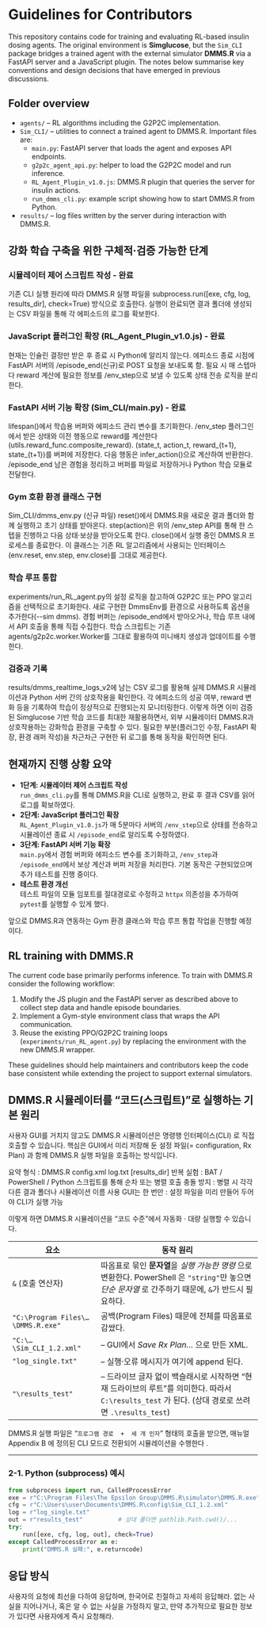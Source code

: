 # Guidelines for Contributors

This repository contains code for training and evaluating RL-based insulin dosing agents.
The original environment is **Simglucose**, but the `Sim_CLI` package bridges a trained
agent with the external simulator **DMMS.R** via a FastAPI server and a JavaScript plugin.
The notes below summarise key conventions and design decisions that have emerged in
previous discussions.

## Folder overview

- `agents/` – RL algorithms including the G2P2C implementation.
- `Sim_CLI/` – utilities to connect a trained agent to DMMS.R. Important files are:
  - `main.py`: FastAPI server that loads the agent and exposes API endpoints.
  - `g2p2c_agent_api.py`: helper to load the G2P2C model and run inference.
  - `RL_Agent_Plugin_v1.0.js`: DMMS.R plugin that queries the server for insulin
    actions.
  - `run_dmms_cli.py`: example script showing how to start DMMS.R from Python.
- `results/` – log files written by the server during interaction with DMMS.R.

## 강화 학습 구축을 위한 구체적·검증 가능한 단계

### 시뮬레이터 제어 스크립트 작성 - 완료

기존 CLI 실행 원리에 따라 DMMS.R 실행 파일을 subprocess.run([exe, cfg, log, results_dir], check=True) 방식으로 호출한다.
실행이 완료되면 결과 폴더에 생성되는 CSV 파일을 통해 각 에피소드의 로그를 확보한다.

### JavaScript 플러그인 확장 (RL_Agent_Plugin_v1.0.js) - 완료

현재는 인슐린 결정만 받은 후 종료 시 Python에 알리지 않는다.
에피소드 종료 시점에 FastAPI 서버의 /episode_end(신규)로 POST 요청을 보내도록 함.
필요 시 매 스텝마다 reward 계산에 필요한 정보를 /env_step으로 보낼 수 있도록 상태 전송 로직을 분리한다.

### FastAPI 서버 기능 확장 (Sim_CLI/main.py) - 완료

lifespan()에서 학습용 버퍼와 에피소드 관리 변수를 초기화한다.
/env_step
플러그인에서 받은 상태와 이전 행동으로 reward를 계산한다(utils.reward_func.composite_reward).
(state_t, action_t, reward_{t+1}, state_{t+1})를 버퍼에 저장한다.
다음 행동은 infer_action()으로 계산하여 반환한다.
/episode_end
남은 경험을 정리하고 버퍼를 파일로 저장하거나 Python 학습 모듈로 전달한다.

### Gym 호환 환경 클래스 구현

Sim_CLI/dmms_env.py (신규 파일)
reset()에서 DMMS.R을 새로운 결과 폴더와 함께 실행하고 초기 상태를 받아온다.
step(action)은 위의 /env_step API를 통해 한 스텝을 진행하고 다음 상태·보상을 받아오도록 한다.
close()에서 실행 중인 DMMS.R 프로세스를 종료한다.
이 클래스는 기존 RL 알고리즘에서 사용되는 인터페이스(env.reset, env.step, env.close)를 그대로 제공한다.

### 학습 루프 통합

experiments/run_RL_agent.py의 설정 로직을 참고하여 G2P2C 또는 PPO 알고리즘을 선택적으로 초기화한다.
새로 구현한 DmmsEnv를 환경으로 사용하도록 옵션을 추가한다(--sim dmms).
경험 버퍼는 /episode_end에서 받아오거나, 학습 루프 내에서 API 호출을 통해 직접 수집한다.
학습 스크립트는 기존 agents/g2p2c.worker.Worker를 그대로 활용하여 미니배치 생성과 업데이트를 수행한다.

### 검증과 기록

results/dmms_realtime_logs_v2에 남는 CSV 로그를 활용해 실제 DMMS.R 시뮬레이션과 Python 서버 간의 상호작용을 확인한다.
각 에피소드의 성공 여부, reward 변화 등을 기록하여 학습이 정상적으로 진행되는지 모니터링한다.
이렇게 하면 이미 검증된 Simglucose 기반 학습 코드를 최대한 재활용하면서, 외부 시뮬레이터 DMMS.R과 상호작용하는 강화학습 환경을 구축할 수 있다. 필요한 부분(플러그인 수정, FastAPI 확장, 환경 래퍼 작성)을 차근차근 구현한 뒤 로그를 통해 동작을 확인하면 된다.

## 현재까지 진행 상황 요약

- **1단계: 시뮬레이터 제어 스크립트 작성**  
  `run_dmms_cli.py`를 통해 DMMS.R을 CLI로 실행하고, 완료 후 결과 CSV를 읽어 로그를 확보하였다.
- **2단계: JavaScript 플러그인 확장**  
  `RL_Agent_Plugin_v1.0.js`가 매 5분마다 서버의 `/env_step`으로 상태를 전송하고 시뮬레이션 종료 시 `/episode_end`로 알리도록 수정하였다.
- **3단계: FastAPI 서버 기능 확장**  
  `main.py`에서 경험 버퍼와 에피소드 변수를 초기화하고, `/env_step`과 `/episode_end`에서 보상 계산과 버퍼 저장을 처리한다. 기본 동작은 구현되었으며 추가 테스트를 진행 중이다.
- **테스트 환경 개선**  
  테스트 파일의 모듈 임포트를 절대경로로 수정하고 `httpx` 의존성을 추가하여 `pytest`를 실행할 수 있게 했다.

앞으로 DMMS.R과 연동하는 Gym 환경 클래스와 학습 루프 통합 작업을 진행할 예정이다.

## RL training with DMMS.R

The current code base primarily performs inference. To train with DMMS.R
consider the following workflow:

1. Modify the JS plugin and the FastAPI server as described above to collect
   step data and handle episode boundaries.
2. Implement a Gym-style environment class that wraps the API communication.
3. Reuse the existing PPO/G2P2C training loops (`experiments/run_RL_agent.py`)
   by replacing the environment with the new DMMS.R wrapper.

These guidelines should help maintainers and contributors keep the code base
consistent while extending the project to support external simulators.

## DMMS.R 시뮬레이터를 “코드(스크립트)”로 실행하는 기본 원리

사용자 GUI를 거치지 않고도 DMMS.R 시뮬레이션은 명령행 인터페이스(CLI) 로 직접 호출할 수 있습니다.
핵심은 GUI에서 미리 저장해 둔 설정 파일(= configuration, Rx Plan) 과 함께 DMMS.R 실행 파일을 호출하는 방식입니다.

요약
형식 : DMMS.R config.xml log.txt [results_dir]
반복 실험 : BAT / PowerShell / Python 스크립트를 통해 순차 또는 병렬 호출
충돌 방지 : 병렬 시 각각 다른 결과 폴더나 시뮬레이션 이름 사용
GUI는 한 번만 : 설정 파일을 미리 만들어 두어야 CLI가 실행 가능

이렇게 하면 DMMS.R 시뮬레이션을 “코드 수준”에서 자동화 · 대량 실행할 수 있습니다.

| 요소                                | 동작 원리                                                                                                                    |
| --------------------------------- | ------------------------------------------------------------------------------------------------------------------------ |
| `&` (호출 연산자)                      | 따옴표로 묶인 **문자열**을 *실행 가능한 명령* 으로 변환한다. PowerShell 은 `"string"`만 놓으면 *단순 문자열* 로 간주하기 때문에, `&`가 반드시 필요하다.                   |
| `"C:\Program Files\…\DMMS.R.exe"` | 공백(Program Files) 때문에 전체를 따옴표로 감쌌다.                                                                                      |
| `"C:\…\Sim_CLI_1.2.xml"`          | **<config file>** – GUI에서 *Save Rx Plan…* 으로 만든 XML.                                                                     |
| `"log_single.txt"`                | **<log file>** – 실행·오류 메시지가 여기에 append 된다.                                                                               |
| `"\results_test"`                 | **<results dir>** – 드라이브 글자 없이 백슬래시로 시작하면 “현재 드라이브의 루트”를 의미한다. 따라서 `C:\results_test` 가 된다. (상대 경로로 쓰려면 `.\results_test`) |

DMMS.R 실행 파일은 “`프로그램 경로  +  세 개 인자`” 형태의 호출을 받으면, 매뉴얼 Appendix B 에 정의된 CLI 모드로 전환되어 시뮬레이션을 수행한다 .

---

### 2-1. Python (subprocess) 예시

```python
from subprocess import run, CalledProcessError
exe = r"C:\Program Files\The Epsilon Group\DMMS.R\simulator\DMMS.R.exe"
cfg = r"C:\Users\user\Documents\DMMS.R\config\Sim_CLI_1.2.xml"
log = r"log_single.txt"
out = r"results_test"          # 상대 폴더면 pathlib.Path.cwd()/...
try:
    run([exe, cfg, log, out], check=True)
except CalledProcessError as e:
    print("DMMS.R 실패:", e.returncode)
```


## 응답 방식

사용자의 요청에 최선을 다하여 응답하며, 한국어로 친절하고 자세히 응답해라.
없는 사실을 지어나거나, 혹은 알 수 없는 사실을 가정하지 말고, 만약 추가적으로 필요한 정보가 있다면 사용자에게 즉시 요청해라. 
